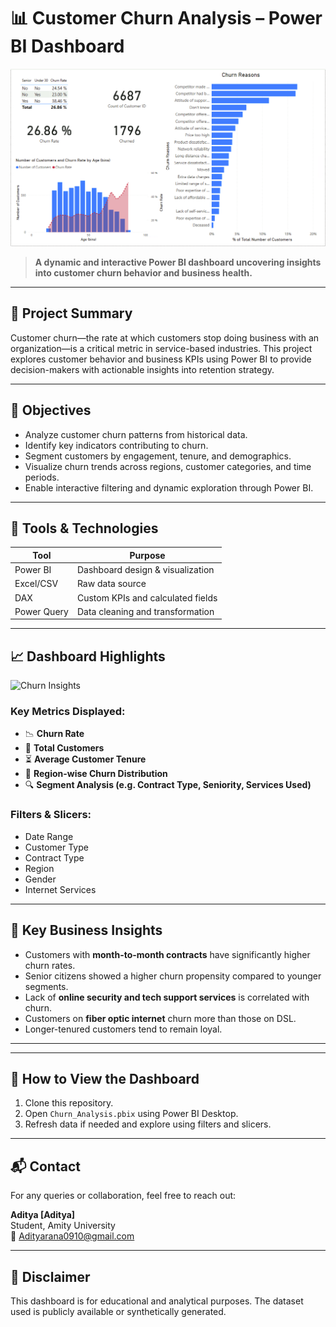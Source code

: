 # 📊 Customer Churn Analysis – Power BI Dashboard

![Churn Dashboard Overview](media/churn.png)

> **A dynamic and interactive Power BI dashboard uncovering insights into customer churn behavior and business health.**

---

## 📌 Project Summary

Customer churn—the rate at which customers stop doing business with an organization—is a critical metric in service-based industries. This project explores customer behavior and business KPIs using Power BI to provide decision-makers with actionable insights into retention strategy.

---

## 🎯 Objectives

- Analyze customer churn patterns from historical data.
- Identify key indicators contributing to churn.
- Segment customers by engagement, tenure, and demographics.
- Visualize churn trends across regions, customer categories, and time periods.
- Enable interactive filtering and dynamic exploration through Power BI.

---

## 🧩 Tools & Technologies

| Tool       | Purpose                      |
|------------|------------------------------|
| Power BI   | Dashboard design & visualization |
| Excel/CSV  | Raw data source               |
| DAX        | Custom KPIs and calculated fields |
| Power Query | Data cleaning and transformation |

---

## 📈 Dashboard Highlights

![Churn Insights](media/churn_insights.png)

### Key Metrics Displayed:
- 📉 **Churn Rate**
- 👥 **Total Customers**
- ⏳ **Average Customer Tenure**
- 📍 **Region-wise Churn Distribution**
- 🔍 **Segment Analysis (e.g. Contract Type, Seniority, Services Used)**

### Filters & Slicers:
- Date Range
- Customer Type
- Contract Type
- Region
- Gender
- Internet Services

---

## 🧠 Key Business Insights

- Customers with **month-to-month contracts** have significantly higher churn rates.
- Senior citizens showed a higher churn propensity compared to younger segments.
- Lack of **online security and tech support services** is correlated with churn.
- Customers on **fiber optic internet** churn more than those on DSL.
- Longer-tenured customers tend to remain loyal.

---

---

## 🚀 How to View the Dashboard

1. Clone this repository.
2. Open `Churn_Analysis.pbix` using Power BI Desktop.
3. Refresh data if needed and explore using filters and slicers.

---

## 📬 Contact

For any queries or collaboration, feel free to reach out:

**Aditya [Aditya]**  
Student, Amity University  
📧 Adityarana0910@gmail.com  


---

## 📌 Disclaimer

This dashboard is for educational and analytical purposes. The dataset used is publicly available or synthetically generated.



